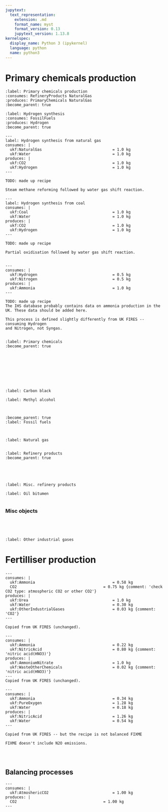 ```yaml
---
jupytext:
  text_representation:
    extension: .md
    format_name: myst
    format_version: 0.13
    jupytext_version: 1.13.8
kernelspec:
  display_name: Python 3 (ipykernel)
  language: python
  name: python3
--- 
```


Primary chemicals production
============================

```{system:process} PrimaryChemicalsProduction
:label: Primary chemicals production
:consumes: RefineryProducts NaturalGas
:produces: PrimaryChemicals NaturalGas
:become_parent: true
```

```{system:process} HydrogenSynthesis
:label: Hydrogen synthesis
:consumes: FossilFuels
:produces: Hydrogen
:become_parent: true
```

```{system:process} HydrogenSynthesisFromNaturalGas
---
label: Hydrogen synthesis from natural gas
consumes: |
  ukf:NaturalGas                               = 1.0 kg
  ukf:Water                                    = 1.0 kg
produces: |
  ukf:CO2                                      = 1.0 kg
  ukf:Hydrogen                                 = 1.0 kg
---

TODO: made up recipe

Steam methane reforming followed by water gas shift reaction.

```

```{system:process} HydrogenSynthesisFromCoal
---
label: Hydrogen synthesis from coal
consumes: |
  ukf:Coal                                     = 1.0 kg
  ukf:Water                                    = 1.0 kg
produces: |
  ukf:CO2                                      = 1.0 kg
  ukf:Hydrogen                                 = 1.0 kg
---

TODO: made up recipe

Partial oxidisation followed by water gas shift reaction.

```

```{end-sub-processes}
```

```{system:process} AmmoniaSynthesis
---
consumes: |
  ukf:Hydrogen                                 = 0.5 kg
  ukf:Nitrogen                                 = 0.5 kg
produces: |
  ukf:Ammonia                                  = 1.0 kg
---

TODO: made up recipe
The IHS database probably contains data on ammonia production in the UK. These data should be added here.

This process is defined slightly differently from UK FIRES -- consuming Hydrogen
and Nitrogen, not Syngas.
```

```{end-sub-processes}
```

```{system:object} PrimaryChemicals
:label: Primary chemicals
:become_parent: true
```

```{system:object} Ethylene
```

```{system:object} Propylene
```

```{system:object} Benzene
```

```{system:object} Toluene
```

```{system:object} Xylenes
```

```{system:object} Butylenes
```

```{system:object} Butadiene
```

```{system:object} Ammonia
```

```{system:object} CarbonBlack
:label: Carbon black
```

```{system:object} MethylAlcohol
:label: Methyl alcohol
```

```{system:object} Syngas
```

```{end-sub-objects}
```

```{system:object} FossilFuels
:become_parent: true
:label: Fossil fuels
```

```{system:object} Oil
```

```{system:object} Coal
```

```{system:object} NaturalGas
:label: Natural gas
```

```{end-sub-objects}
```

```{system:object} RefineryProducts
:label: Refinery products
:become_parent: true
```

```{system:object} Propane
```

```{system:object} Ethane
```

```{system:object} Butane
```

```{system:object} Naphtha
```

```{system:object} MiscRefineryProducts
:label: Misc. refinery products
```

```{system:object} OilBitumen
:label: Oil bitumen
```

```{end-sub-objects}
```

### Misc objects

```{system:object} CO2
```

```{system:object} Nitrogen
```

```{system:object} Hydrogen
```

```{system:object} Water
```

```{system:object} OtherIndustrialGases
:label: Other industrial gases
```

Fertilliser production
======================

````{system:process} ProducingUrea
---
consumes: |
  ukf:Ammonia                                  = 0.58 kg
  CO2                                      = 0.75 kg {comment: 'check CO2 type: atmospheric CO2 or other CO2'}
produces: |
  ukf:Urea                                     = 1.0 kg
  ukf:Water                                    = 0.30 kg
  ukf:OtherIndustrialGases                     = 0.03 kg {comment: 'CO2'}
---

Copied from UK FIRES (unchanged).
````

````{system:process} ProducingAmmoniumNitrate
---
consumes: |
  ukf:Ammonia                                  = 0.22 kg
  ukf:NitricAcid                               = 0.80 kg {comment: 'nitric acid(HNO3)'}
produces: |
  ukf:AmmoniumNitrate                          = 1.0 kg
  ukf:WasteOtherChemicals                      = 0.02 kg {comment: 'nitric acid(HNO3)'}
---
Copied from UK FIRES (unchanged).
````

```{system:process} ProducingNitricAcid
---
consumes: |
  ukf:Ammonia                                  = 0.34 kg
  ukf:PureOxygen                               = 1.28 kg
  ukf:Water                                    = 0.18 kg
produces: |
  ukf:NitricAcid                               = 1.26 kg
  ukf:Water                                    = 0.54 kg
---

Copied from UK FIRES -- but the recipe is not balanced FIXME

FIXME doesn't include N2O emissions.
```

```{system:object} Urea
```

```{system:object} AmmoniumNitrate
```

```{system:object} NitricAcid
```


## Balancing processes

```{system:process} ExtractCO2FromAtmosphere
---
consumes: |
  ukf:AtmoshericCO2                            = 1.00 kg
produces: |
  CO2                                      = 1.00 kg
---
```
